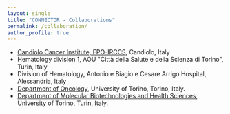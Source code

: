 ```yaml
---
layout: single
title: "CONNECTOR - Collaborations"
permalink: /collaboration/
author_profile: true
--- 
```



* [Candiolo Cancer Institute, FPO-IRCCS](https://www.irccs.org/translational-cancer-medici), Candiolo, Italy
* Hematology division 1, AOU "Città della Salute e della Scienza di Torino", Turin, Italy
* Division of Hematology, Antonio e Biagio e Cesare Arrigo Hospital, Alessandria, Italy
* [Department of Oncology](https://www.dep-oncology.unito.it/do/home.pl), University of Torino, Torino, Italy.
* [Department of Molecular Biotechnologies and Health Sciences](https://www.dmbhs.unito.it/do/home.pl), University of Torino, Turin, Italy.

